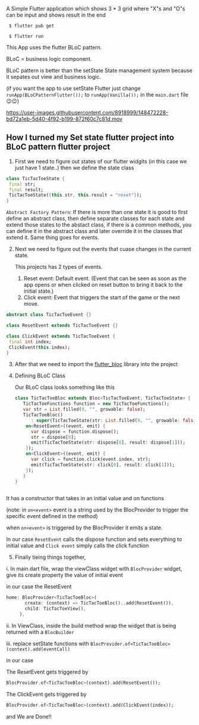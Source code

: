 
A Simple Flutter application which shows 3 * 3 grid where "X"s and "O"s can be input and shows result in the end
```
 $ flutter pub get
 
 $ flutter run
 ```

 
This App uses the flutter BLoC pattern.

BLoC = business logic component.

BLoC pattern is better than the setState State management system because it sepates out view and business logic.

(if you want the app to use setState Flutter just change `runApp(BLoCPatternFlutter());` to `runApp(Vanilla());` in the `main.dart` file 😉😉)

 https://user-images.githubusercontent.com/8918999/148472228-bd72a1eb-5d40-4f92-b199-872f60c7c81d.mov

## How I turned my Set state flutter project into BLoC pattern flutter project

1. First we need to figure out states of our flutter widgits (in this case we just have 1 state..) then we define the state class 

 ``` dart
 class TicTacToeState {
  final str;
  final result;
  TicTacToeState({this.str, this.result = "reset"});
}
```
 `Abstract Factory Pattern`: If there is more than one state it is good to first define an abstract class, 
 then define separate classes for each state and extend those states to the abstact class, if there is a common methods, 
 you can define it in the abstract class and later override it in the classes that extend it. Same thing goes for events. 
 
2. Next we need to figure out the events that cuase changes in the current state.

   This projects has 2 types of events. 
    1. Reset event: Default event.
       (Event that can be seen as soon as the app opens or when clicked on reset button to bring it back to the initial state.)
    2. Click event: Event that triggers the start of the game or the next move.
  
 ``` dart
 abstract class TicTacToeEvent {}
 
class ResetEvent extends TicTacToeEvent {}

class ClickEvent extends TicTacToeEvent {
  final int index;
  ClickEvent(this.index);
}
```
3. After that we need to import the [flutter_bloc](https://pub.dev/packages/flutter_bloc) library into the project 
4. Defining BLoC Class 
   
   Our BLoC class looks something like this 
   ``` dart
   class TicTacToeBloc extends Bloc<TicTacToeEvent, TicTacToeState> {
      TicTacToeFunctions function = new TicTacToeFunctions();
      var str = List.filled(9, "", growable: false);
      TicTacToeBloc()
         : super(TicTacToeState(str: List.filled(9, "", growable: false))) {
       on<ResetEvent>((event, emit) {
         var dispose = function.dispose();
         str = dispose[0];
         emit(TicTacToeState(str: dispose[0], result: dispose[1]));
       });
       on<ClickEvent>((event, emit) {
         var click = function.click(event.index, str);
         emit(TicTacToeState(str: click[0], result: click[1]));
       });
      }
   }
 
  It has a constructor that takes in an initial value and on<event> functions 
 
  (note: in `on<event>` event is a string used by the BlocProvider to trigger the specific event defined in the method)
 
  when `on<event>` is triggered by the BlocProvider it emits a state.
 
  In our case `ResetEvent` calls the dispose function and sets everything to initial value and `Click event` simply calls the click function
 
5. Finally tieing things together,
 
 
  i.  In main.dart file, wrap the viewClass widget with `BlocProvider` widget, give its create property the value of initial event 
    
 in our case the ResetEvent
 ``` dart
 home: BlocProvider<TicTacToeBloc>(
        create: (context) => TicTacToeBloc()..add(ResetEvent()),
        child: TicTacToeView(),
      ),
 ```
 
 ii. In ViewClass, inside the build method wrap the widget that is being returned with a `BlocBuilder` 
 
 iii. replace setState functions with  ```BlocProvider.of<TicTacToeBloc>(context).add(eventCall)```
 
 
in our case
 
 The ResetEvent gets triggered by 
 ``` dart
 BlocProvider.of<TicTacToeBloc>(context).add(ResetEvent());
 ```
 
 The ClickEvent gets triggered by 
 ``` dart
 BlocProvider.of<TicTacToeBloc>(context).add(ClickEvent(index));
 ```
 
 and We are Done!!

